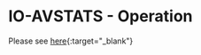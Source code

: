 # IO-AVSTATS - Operation

Please see [here](https://github.com/io-aero/io-avstats-db/blob/main/docs/operation.md){:target="_blank"}
